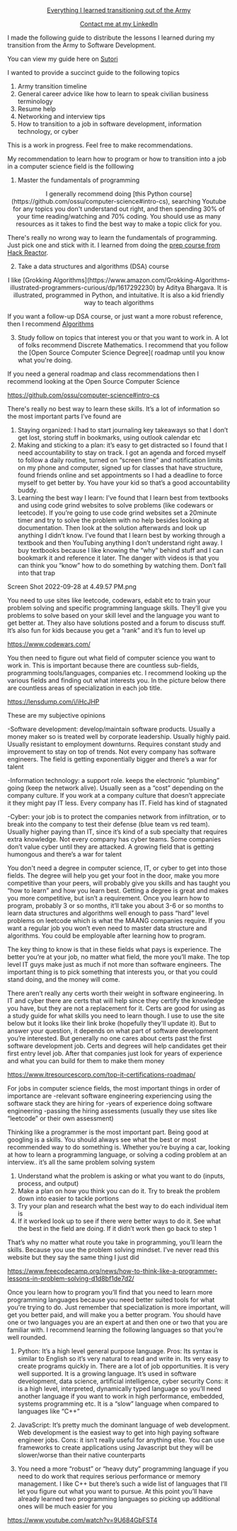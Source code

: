 [<p align='center'> Everything I learned transitioning out of the Army </p>](https://www.sutori.com/en/story/copy-of-transition-timeline--NaRaPpvMJY1r6chTGJ8Tsay7)
[<p align='center'> Contact me at my LinkedIn </li>](https://www.linkedin.com/in/nebyou-abera/)

I made the following guide to distribute the lessons I learned during my transition from the Army to Software Development. 

You can view my guide here on [Sutori](https://www.sutori.com/en/story/transition-timeline--neKEiwGvCVS7veAei58G9TUT)

I wanted to provide a succinct guide to the following topics

1. Army transition timeline
2. General career advice like how to learn to speak civilian business terminology
3. Resume help
4. Networking and interview tips
6. How to transition to a job in software development, information technology, or cyber

This is a work in progress. Feel free to make recommendations.

My recommendation to learn how to program or how to transition into a job in a computer science field is the folllowing

1. Master the fundamentals of programming

<p align="center">I generally recommend doing [this Python course](https://github.com/ossu/computer-science#intro-cs), searching Youtube for any topics you don't understand out right, and then spending 30% of your time reading/watching and 70% coding. You should use as many resources as it takes to find the best way to make a topic click for you.

There's really no wrong way to learn the fundamentals of programming. Just pick one and stick with it. I learned from doing the [prep course from Hack Reactor](https://www.hackreactor.com/prep-programs). </p>

2. Take a data structures and algorithms (DSA) course

<p align="center">I like [Grokking Algorithms](https://www.amazon.com/Grokking-Algorithms-illustrated-programmers-curious/dp/1617292230) by Aditya Bhargava. It is illustrated, programmed in Python, and intuitative. It is also a kid friendly way to teach algorithms

If you want a follow-up DSA course, or just want a more robust reference, then I recommend [Algorithms](https://www.amazon.com/Introduction-Algorithms-fourth-Thomas-Cormen/dp/026204630X/ref=pd_lpo_3?pd_rd_i=026204630X&psc=1)</p>

3. Study follow on topics that interest you or that you want to work in. A lot of folks recommend Discrete Mathematics. I recommend that you follow the [Open Source Computer Science Degree]( roadmap until you know what you're doing.

If you need a general roadmap and class recommendations then I recommend looking at the Open Source Computer Science

https://github.com/ossu/computer-science#intro-cs

There's really no best way to learn these skills. It’s a lot of information so the most important parts I’ve found are
1. Staying organized: I had to start journaling key takeaways so that I don’t get lost, storing stuff in bookmarks, using outlook calendar etc
2. Making and sticking to a plan: it’s easy to get distracted so I found that I need accountability to stay on track. I got an agenda and forced myself to follow a daily routine, turned on “screen time” and notification limits on my phone and computer, signed up for classes that have structure, found friends online and set appointments so I had a deadline to force myself to get better by. You have your kid so that’s a good accountability buddy.
3. Learning the best way I learn: I’ve found that I learn best from textbooks and using code grind websites to solve problems (like codewars or leetcode). If you’re going to use code grind websites set a 20minute timer and try to solve the problem with no help besides looking at documentation. Then look at the solution afterwards and look up anything I didn’t know. I’ve found that I learn best by working through a textbook and then YouTubing anything I don’t understand right away. I buy textbooks because I like knowing the “why” behind stuff and I can bookmark it and reference it later. The danger with videos is that you can think you “know” how to do something by watching them. Don’t fall into that trap

Screen Shot 2022-09-28 at 4.49.57 PM.png

You need to use sites like leetcode, codewars, edabit etc to train your problem solving and specific programming language skills. They’ll give you problems to solve based on your skill level and the language you want to get better at. They also have solutions posted and a forum to discuss stuff. It’s also fun for kids because you get a “rank” and it’s fun to level up

https://www.codewars.com/


You then need to figure out what field of computer science you want to work in. This is important because there are countless sub-fields, programming tools/languages, companies etc. I recommend looking up the various fields and finding out what interests you. In the picture below there are countless areas of specialization in each job title.

https://lensdump.com/i/iHcJHP

These are my subjective opinions

-Software development: develop/maintain software products. Usually a money maker so is treated well by corporate leadership. Usually highly paid. Usually resistant to employment downturns. Requires constant study and improvement to stay on top of trends. Not every company has software engineers. The field is getting exponentially bigger and there’s a war for talent

-Information technology: a support role. keeps the electronic “plumbing” going (keep the network alive). Usually seen as a “cost” depending on the company culture. If you work at a company culture that doesn’t appreciate it they might pay IT less. Every company has IT. Field has kind of stagnated

-Cyber: your job is to protect the companies network from infiltration, or to break into the company to test their defense (blue team vs red team). Usually higher paying than IT, since it’s kind of a sub specialty that requires extra knowledge. Not every company has cyber teams. Some companies don’t value cyber until they are attacked. A growing field that is getting humongous and there’s a war for talent

You don't need a degree in computer science, IT, or cyber to get into those fields. The degree will help you get your foot in the door, make you more competitive than your peers, will probably give you skills and has taught you “how to learn” and how you learn best. Getting a degree is great and makes you more competitive, but isn’t a requirement. Once you learn how to program, probably 3 or so months, it’ll take you about 3-6 or so months to learn data structures and algorithms well enough to pass “hard” level problems on leetcode which is what the MAANG companies require. If you want a regular job you won’t even need to master data structure and algorithms. You could be employable after learning how to program.

The key thing to know is that in these fields what pays is experience. The better you’re at your job, no matter what field, the more you’ll make. The top level IT guys make just as much if not more than software engineers. The important thing is to pick something that interests you, or that you could stand doing, and the money will come.

There aren’t really any certs worth their weight in software engineering. In IT and cyber there are certs that will help since they certify the knowledge you have, but they are not a replacement for it. Certs are good for using as a study guide for what skills you need to learn though. I use to use the site below but it looks like their link broke (hopefully they'll update it). But to answer your question, it depends on what part of software development you’re interested. But generally no one cares about certs past the first software development job. Certs and degrees will help candidates get their first entry level job. After that companies just look for years of experience and what you can build for them to make them money

https://www.itresourcescorp.com/top-it-certifications-roadmap/

For jobs in computer science fields, the most important things in order of importance are
-relevant software engineering experiencing using the software stack they are hiring for
-years of experience doing software engineering
-passing the hiring assessments (usually they use sites like “leetcode” or their own assessment)

Thinking like a programmer is the most important part. Being good at googling is a skills. You should always see what the best or most recommended way to do something is. Whether you’re buying a car, looking at how to learn a programming language, or solving a coding problem at an interview.. it’s all the same problem solving system

1. Understand what the problem is asking or what you want to do (inputs, process, and output)
2. Make a plan on how you think you can do it. Try to break the problem down into easier to tackle portions
3. Try your plan and research what the best way to do each individual item is
4. If it worked look up to see if there were better ways to do it. See what the best in the field are doing. If it didn’t work then go back to step 1

That’s why no matter what route you take in programming, you’ll learn the skills. Because you use the problem solving mindset. I’ve never read this website but they say the same thing I just did

https://www.freecodecamp.org/news/how-to-think-like-a-programmer-lessons-in-problem-solving-d1d8bf1de7d2/

Once you learn how to program you’ll find that you need to learn more programming languages because you need better suited tools for what you're trying to do. Just remember that specialization is more important, will get you better paid, and will make you a better program. You should have one or two languages you are an expert at and then one or two that you are familiar with. I recommend learning the following languages so that you’re well rounded.

1. Python: It’s a high level general purpose language.
Pros: Its syntax is similar to English so it’s very natural to read and write in. Its very easy to create programs quickly in. There are a lot of job opportunities. It is very well supported. It is a growing language. It’s used in software development, data science, artificial intelligence, cyber security
Cons: it is a high level, interpreted, dynamically typed language so you’ll need another language if you want to work in high performance, embedded, systems programming etc. It is a “slow” language when compared to languages like “C++”

2. JavaScript: It’s pretty much the dominant language of web development. Web development is the easiest way to get into high paying software engineer jobs. Cons: it isn’t really useful for anything else. You can use frameworks to create applications using Javascript but they will be slower/worse than their native counterparts

3. You need a more “robust” or “heavy duty” programming language if you need to do work that requires serious performance or memory management. I like C++ but there’s such a wide list of languages that I’ll let you figure out what you want to pursue. At this point you’ll have already learned two programming languages so picking up additional ones will be much easier for you

https://www.youtube.com/watch?v=9U684GbFST4
